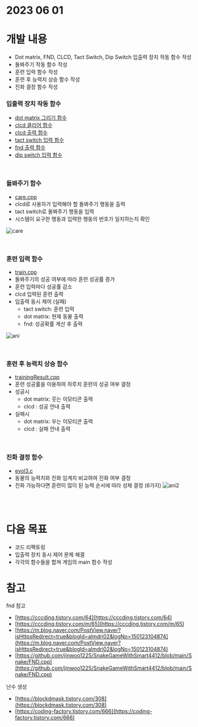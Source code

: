 # 2023 06 01
# 개발 내용
- Dot matrix, FND, CLCD, Tact Switch, Dip Switch 입출력 장치 작동 함수 작성
- 돌봐주기 작동 함수 작성
- 훈련 입력 함수 작성
- 훈련 후 능력치 상승 함수 작성
- 진화 결정 함수 작성

### 입출력 장치 작동 함수
- [dot matrix 그리기 함수](https://github.com/leejongseok1/digivice/blob/main/utils/drawDotMTX.cpp)
- [clcd 클리어 함수](https://github.com/leejongseok1/digivice/blob/main/utils/clearClcd.cpp)
- [clcd 출력 함수](https://github.com/leejongseok1/digivice/blob/main/utils/printClcd.cpp)
- [tact switch 입력 함수](https://github.com/leejongseok1/digivice/blob/main/utils/getTactSw.cpp)
- [fnd 출력 함수](https://github.com/leejongseok1/digivice/blob/main/utils/printFnd.cpp)
- [dip switch 입력 함수](https://github.com/leejongseok1/digivice/blob/main/utils/dipSw.cpp)

</br>

### 돌봐주기 함수
- [care.cpp](https://github.com/leejongseok1/digivice/blob/main/test/care.cpp)
- clcd로 사용자가 입력해야 할 돌봐주기 행동을 출력
- tact switch로 돌봐주기 행동을 입력
- 시스템이 요구한 행동과 입력한 행동의 번호가 일치하는지 확인

![care](https://github.com/leejongseok1/digivice/assets/79849878/11bbcf25-ccc5-4a8a-99e5-796dafb1e8dc)

</br>

### 훈련 입력 함수
- [train.cpp](https://github.com/leejongseok1/digivice/blob/main/test/train.cpp)
- 돌봐주기의 성공 여부에 따라 훈련 성공률 증가
- 훈련 입력마다 성공률 감소
- clcd 입력된 훈련 출력
- 입출력 동시 제어 (실패)
	- tact switch: 훈련 입력
	- dot matrix: 현재 동물 출력
	- fnd: 성공확률 계산 후 출력

![ani](https://github.com/leejongseok1/digivice/assets/79849878/43e49870-857e-4cff-a138-d5cb2e82409c)

</br>

### 훈련 후 능력치 상승 함수
- [trainingResult.cpp](https://github.com/leejongseok1/digivice/blob/main/test/trainingResult.cpp)
- 훈련 성공률을 이용하여 하루치 훈련의 성공 여부 결정
- 성공시 
	- dot matrix: 웃는 이모티콘 출력
	- clcd : 성공 안내 출력
- 실패시 
	- dot matrix:  우는 이모티콘 출력
	- clcd : 실패 안내 출력

</br>

### 진화 결정 함수
- [evol3.c](https://github.com/leejongseok1/digivice/blob/main/test/evol3.)
- 동물의 능력치와 진화 임계치 비교하여 진화 여부 결정
- 진화 가능하다면 훈련이 많이 된 능력 순서에 따라 성체 결정 (6가지)
![ani2](https://github.com/leejongseok1/digivice/assets/79849878/a4aa009e-fe29-4251-834b-851206802a68)

</br></br>

# 다음 목표
- 코드 리팩토링
- 입출력 장치 동시 제어 문제 해결
- 각각의 함수들을 합쳐 게임의 main 함수 작성

# 참고
fnd 참고
- [https://cccding.tistory.com/64](https://cccding.tistory.com/64)
- [https://cccding.tistory.com/m/65](https://cccding.tistory.com/m/65)
- [https://m.blog.naver.com/PostView.naver?isHttpsRedirect=true&blogId=almdri02&logNo=150123104874](https://m.blog.naver.com/PostView.naver?isHttpsRedirect=true&blogId=almdri02&logNo=150123104874)
- [https://github.com/jinwoo1225/SnakeGameWithSmart4412/blob/main/Snake/FND.cpp](https://github.com/jinwoo1225/SnakeGameWithSmart4412/blob/main/Snake/FND.cpp)

난수 생성
- [https://blockdmask.tistory.com/308](https://blockdmask.tistory.com/308)
- [https://coding-factory.tistory.com/666](https://coding-factory.tistory.com/666)
